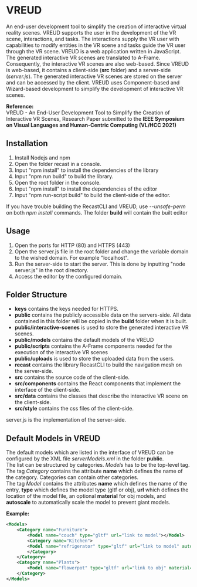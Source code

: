 # VREUD  
An end-user development tool to simplify the creation of interactive virtual reality scenes. VREUD supports the user in the development of the VR scene, interactions, and tasks. The interactions supply the VR user with capabilities to modify entities in the VR scene and tasks guide the VR user through the VR scene. VREUD is a web application written in JavaScript. The generated interactive VR scenes are translated to A-Frame. Consequently, the interactive VR scenes are also web-based. Since VREUD is web-based, it contains a client-side (**src** folder) and a server-side (*server.js*). The generated interactive VR scenes are stored on the server and can be accessed by the client. VREUD uses Component-based and Wizard-based development to simplify the development of interactive VR scenes.

**Reference:**  
VREUD - An End-User Development Tool to Simplify the Creation of Interactive VR Scenes, Research Paper submitted to the **IEEE Symposium on Visual Languages and Human-Centric Computing (VL/HCC 2021)**

## Installation 
1. Install Nodejs and npm 
1. Open the folder recast in a console.
1. Input "npm install" to install the dependencies of the library
1. Input "npm run build" to build the library.
1. Open the root folder in the console.
1. Input "npm install" to install the dependencies of the editor
1. Input "npm run-script build" to build the client-side of the editor.

If you have trouble building the RecastCLI and VREUD, use *--unsafe-perm* on both *npm install* commands.
The folder **build** will contain the built editor

## Usage
1. Open the ports for HTTP (80) and HTTPS (443)
1. Open the server.js file in the root folder and change the variable domain to the wished domain. For example "localhost".
1. Run the server-side to start the server. This is done by inputting "node server.js" in the root directory.
1. Access the editor by the configured domain.

## Folder Structure
* **keys** contains the keys needed for HTTPS.
* **public** contains the publicly accessible data on the servers-side. All data contained in this folder will be copied in the **build** folder when it is built.
* **public/interactive-scenes** is used to store the generated interactive VR scenes.
* **public/models** contains the default models of the VREUD
* **public/scripts** contains the A-Frame components needed for the execution of the interactive VR scenes
* **public/uploads** is used to store the uploaded data from the users.
* **recast** contains the library RecastCLI to build the navigation mesh on the server-side.
* **src** contains the source code of the client-side.
* **src/components** contains the React components that implement the interface of the client-side.
* **src/data** contains the classes that describe the interactive VR scene on the client-side.
* **src/style** contains the css files of the client-side.

server.js is the implementation of the server-side.

## Default Models in VREUD
The default models which are listed in the interface of VREUD can be configured by the XML file *serverModels.xml* in the folder **public**.  
The list can be structured by categories. *Models* has to be the top-level tag.  
The tag *Category* contains the attribute **name** which defines the name of the category. Categories can contain other categories.  
The tag *Model* contains the attributes **name** which defines the name of the entry, **type** which defines the model type (gltf or obj), **url** which defines the 
location of the model file, an optional **material** for obj models, and **autoscale** to automatically scale the model to prevent giant models.

**Example:**
```xml
<Models>
    <Category name="Furniture">
        <Model name="couch" type="gltf" url="link to model"></Model>
        <Category name="Kitchen">
        <Model name="refrigerator" type="gltf" url="link to model" autoscale="true"></Model>
        </Category>
    </Category>
    <Category name="Plants">
        <Model name="flowerpot" type="gltf" url="link to obj" material="link to mtl" autoscale="true"></Model>
    </Category>
</Models>
```



